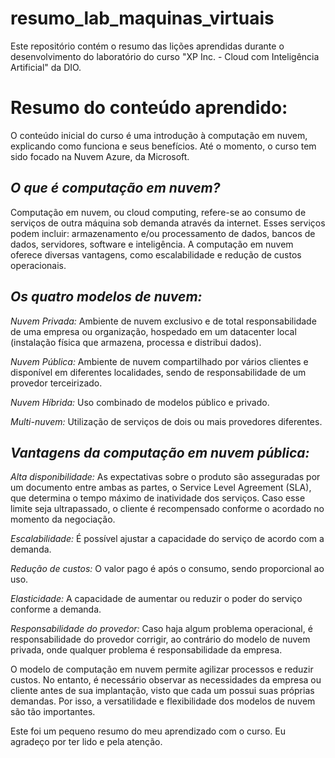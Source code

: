 # resumo_lab_maquinas_virtuais
Este repositório contém o resumo das lições aprendidas durante o desenvolvimento do laboratório do curso "XP Inc. - Cloud com Inteligência Artificial" da DIO.

# Resumo do conteúdo aprendido:

O conteúdo inicial do curso é uma introdução à computação em nuvem, explicando como funciona e seus benefícios. Até o momento, o curso tem sido focado na Nuvem Azure, da Microsoft.

## *O que é computação em nuvem?*

Computação em nuvem, ou cloud computing, refere-se ao consumo de serviços de outra máquina sob demanda através da internet. Esses serviços podem incluir: armazenamento e/ou processamento de dados, bancos de dados, servidores, software e inteligência. A computação em nuvem oferece diversas vantagens, como escalabilidade e redução de custos operacionais.

## *Os quatro modelos de nuvem:*

*Nuvem Privada:* Ambiente de nuvem exclusivo e de total responsabilidade de uma empresa ou organização, hospedado em um datacenter local (instalação física que armazena, processa e distribui dados).

*Nuvem Pública:* Ambiente de nuvem compartilhado por vários clientes e disponível em diferentes localidades, sendo de responsabilidade de um provedor terceirizado.

*Nuvem Híbrida:* Uso combinado de modelos público e privado.

*Multi-nuvem:* Utilização de serviços de dois ou mais provedores diferentes.

## *Vantagens da computação em nuvem pública:*

*Alta disponibilidade:* As expectativas sobre o produto são asseguradas por um documento entre ambas as partes, o Service Level Agreement (SLA), que determina o tempo máximo de inatividade dos serviços. Caso esse limite seja ultrapassado, o cliente é recompensado conforme o acordado no momento da negociação.

*Escalabilidade:* É possível ajustar a capacidade do serviço de acordo com a demanda.

*Redução de custos:* O valor pago é após o consumo, sendo proporcional ao uso.

*Elasticidade:* A capacidade de aumentar ou reduzir o poder do serviço conforme a demanda.

*Responsabilidade do provedor:* Caso haja algum problema operacional, é responsabilidade do provedor corrigir, ao contrário do modelo de nuvem privada, onde qualquer problema é responsabilidade da empresa.

O modelo de computação em nuvem permite agilizar processos e reduzir custos. No entanto, é necessário observar as necessidades da empresa ou cliente antes de sua implantação, visto que cada um possui suas próprias demandas. Por isso, a versatilidade e flexibilidade dos modelos de nuvem são tão importantes. 

Este foi um pequeno resumo do meu aprendizado com o curso. Eu agradeço por ter lido e pela atenção.

 

